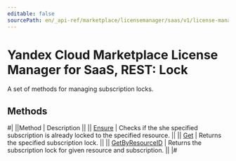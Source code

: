 ```yaml
---
editable: false
sourcePath: en/_api-ref/marketplace/licensemanager/saas/v1/license-manager/saas/api-ref/Lock/index.md
---
```


# Yandex Cloud Marketplace License Manager for SaaS, REST: Lock

A set of methods for managing subscription locks.

## Methods

#|
||Method | Description ||
|| [Ensure](ensure.md) | Checks if the she specified subscription is already locked to the specified resource. ||
|| [Get](get.md) | Returns the specified subscription lock. ||
|| [GetByResourceID](getByResourceID.md) | Returns the subscription lock for given resource and subscription. ||
|#